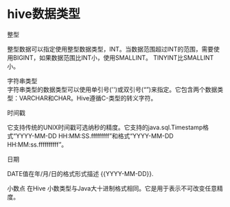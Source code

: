 # hive数据类型

整型

整型数据可以指定使用整型数据类型，INT。当数据范围超过INT的范围，需要使用BIGINT，如果数据范围比INT小，使用SMALLINT。 TINYINT比SMALLINT小。

字符串类型  
字符串类型的数据类型可以使用单引号\(''\)或双引号\(“”\)来指定。它包含两个数据类型：VARCHAR和CHAR。Hive遵循C-类型的转义字符。

时间戳

它支持传统的UNIX时间戳可选纳秒的精度。它支持的java.sql.Timestamp格式“YYYY-MM-DD HH:MM:SS.fffffffff”和格式“YYYY-MM-DD HH:MM:ss.ffffffffff”。

日期

DATE值在年/月/日的格式形式描述 \{\{YYYY-MM-DD\}\}.

小数点
在Hive 小数类型与Java大十进制格式相同。它是用于表示不可改变任意精度。

